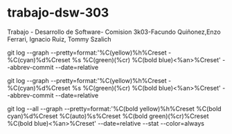 # trabajo-dsw-303
Trabajo - Desarrollo de Software- Comision 3k03-Facundo Quiñonez,Enzo Ferrari, Ignacio Ruiz, Tommy Szalich

git log --graph --pretty=format:'%C(yellow)%h%Creset -%C(cyan)%d%Creset %s %C(green)(%cr) %C(bold blue)<%an>%Creset' --abbrev-commit --date=relative

git log --graph --pretty=format:'%C(yellow)%h%Creset -%C(cyan)%d%Creset %s %C(green)(%cr) %C(bold blue)<%an>%Creset' --abbrev-commit --date=relative

git log --all --graph --pretty=format:'%C(bold yellow)%h%Creset %C(bold cyan)%d%Creset %C(auto)%s%Creset %C(bold green)(%cr)%Creset %C(bold blue)<%an>%Creset' --date=relative --stat --color=always

